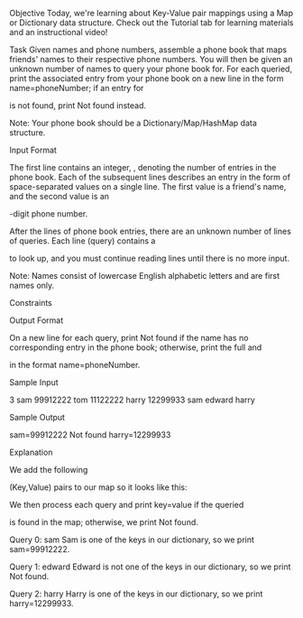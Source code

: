 Objective
Today, we're learning about Key-Value pair mappings using a Map or Dictionary data structure. Check out the Tutorial tab for learning materials and an instructional video!

Task
Given
names and phone numbers, assemble a phone book that maps friends' names to their respective phone numbers. You will then be given an unknown number of names to query your phone book for. For each queried, print the associated entry from your phone book on a new line in the form name=phoneNumber; if an entry for

is not found, print Not found instead.

Note: Your phone book should be a Dictionary/Map/HashMap data structure.

Input Format

The first line contains an integer,
, denoting the number of entries in the phone book.
Each of the subsequent lines describes an entry in the form of space-separated values on a single line. The first value is a friend's name, and the second value is an

-digit phone number.

After the
lines of phone book entries, there are an unknown number of lines of queries. Each line (query) contains a

to look up, and you must continue reading lines until there is no more input.

Note: Names consist of lowercase English alphabetic letters and are first names only.

Constraints

Output Format

On a new line for each query, print Not found if the name has no corresponding entry in the phone book; otherwise, print the full
and

in the format name=phoneNumber.

Sample Input

3
sam 99912222
tom 11122222
harry 12299933
sam
edward
harry

Sample Output

sam=99912222
Not found
harry=12299933

Explanation

We add the following

(Key,Value) pairs to our map so it looks like this:

We then process each query and print key=value if the queried

is found in the map; otherwise, we print Not found.

Query 0: sam
Sam is one of the keys in our dictionary, so we print sam=99912222.

Query 1: edward
Edward is not one of the keys in our dictionary, so we print Not found.

Query 2: harry
Harry is one of the keys in our dictionary, so we print harry=12299933.